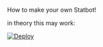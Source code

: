 How to make your own Statbot!

in theory this may work:

[![Deploy](https://www.herokucdn.com/deploy/button.png)](https://heroku.com/deploy)
